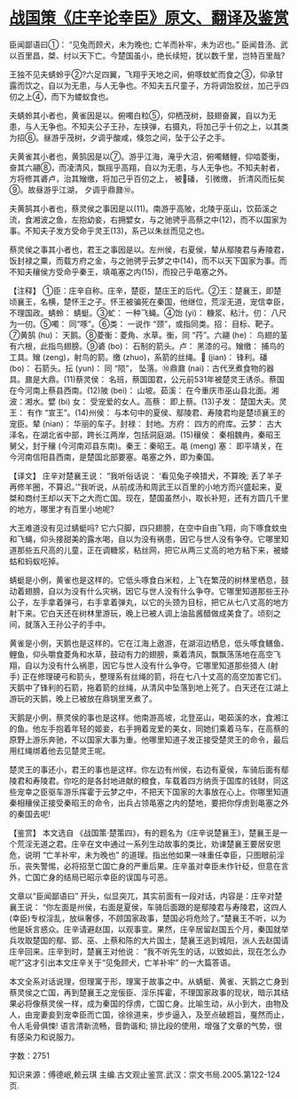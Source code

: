 # [战国策《庄辛论幸臣》原文、翻译及鉴赏](https://www.vrrw.net/wx/14039.html)

臣闻鄙语曰①： “见兔而顾犬，未为晚也; 亡羊而补牢，未为迟也。” 臣闻昔汤、武以百里昌，桀、纣以天下亡。今楚国虽小，绝长续短，犹以数千里，岂特百里哉?

王独不见夫蜻蛉乎②?六足四翼，飞翔乎天地之间，俯啄蚊虻而食之③，仰承甘露而饮之，自以为无患，与人无争也。不知夫五尺童子，方将调饴胶丝，加己乎四仞之上④，而下为蝼蚁食也。

夫蜻蛉其小者也，黄雀因是以。俯噣白粒⑤，仰栖茂树，鼓翅奋翼，自以为无患，与人无争也。不知夫公子王孙，左挟弹，右摄丸，将加己乎十仞之上，以其类为招⑥。昼游乎茂树，夕调乎酸咸，倏忽之间，坠于公子之手。

夫黄雀其小者也，黄鹄因是以⑦。游乎江海，淹乎大沼，俯噣鳝鲤，仰啮菱衡，奋其六翮⑧，而凌清风，飘摇乎高翔，自以为无患，与人无争也。不知夫射者，方将修其碆卢，治其矰缴，将加己乎百仞之上， 被磻， 引微缴， 折清风而抎矣⑨。故昼游乎江湖， 夕调乎鼎鼐⑩。

夫黄鹄其小者也，蔡灵侯之事因是以(11)。南游乎高陂，北陵乎巫山，饮茹溪之流，食湘波之鱼，左抱幼妾，右拥嬖女，与之驰骋乎高蔡之中(12)，而不以国家为事。不知夫子发方受命乎灵王(13)，系己以朱丝而见之也。

蔡灵侯之事其小者也，君王之事因是以。左州侯，右夏侯，辇从鄢陵君与寿陵君，饭封禄之粟，而载方府之金，与之驰骋乎云梦之中(14)，而不以天下国家为事。而不知夫穰侯方受命乎秦王，填黾塞之内(15)，而投己乎黾塞之外。



【注释】 ①臣：庄辛自称。庄辛，楚臣，楚庄王的后代。②王：楚襄王，即楚顷襄王，名横，楚怀王之子。怀王被骗死在秦国，他继位，荒淫无道，宠信幸臣，不理国政。蜻蛉： 蜻蜓。③虻： 一种飞蝇。④饴 (yi)： 糠浆、粘汁。仞： 八尺为一仞。⑤噣： 同“啄”。⑥类： 一说作 “颈”，或指同类。招： 目标、靶子。⑦黄鹄 (hu)： 天鹅。⑧菱衡：菱角、水草。衡，同 “荇”。六翮 (he)： 鸟翅的茎有六根，此指鸟翅膀。⑨碆 (bo)： 石制的箭头。卢： 黑漆的弓。矰缴： 捕鸟的工具。矰 (zeng)，射鸟的箭。缴 (zhuo)，系箭的丝绳。 (jian)： 锋利。磻 (bo)： 石箭头。抎 (yun)： 同 “陨”， 坠落。⑩鼎鼐 (nai)：古代烹煮食物的器具。鼐是大鼎。(11)蔡灵侯： 名班，蔡国国君，公元前531年被楚灵王诱杀。蔡国在今河南上蔡县西南。(12)陂 (bei)： 山坡。茹溪： 在今重庆市巫山县北面。湘波：湘水。嬖 (bi) 女： 受宠爱的女人。高蔡： 即上蔡。(13)子发： 楚国大夫。灵王： 有作 “宣王”。(14)州侯： 与本句中的夏侯、鄢陵君、寿陵君均是楚顷襄王的宠臣。辇 (nian)： 华丽的车子。封禄： 封地。方府： 四方的府库。云梦： 古大泽名，在湖北省中部，跨长江两岸，包括洞庭湖。(15)穰侯： 秦相魏冉，秦昭王舅父，封于穰 (今河南邓县东南)。秦王：秦昭王。黾 (meng) 塞： 即平靖关，在今河南信阳县西南，是楚国北部要塞。黾塞之外，即为秦国。

【译文】 庄辛对楚襄王说： “我听俗话说： ‘看见兔子唤猎犬，不算晚; 丢了羊子再修羊圈，不算迟。’”我听说，从前成汤和周武王以百里的小地方而兴盛起来，夏桀和商纣王却以天下之大而亡国。现在，楚国虽然小，取长补短，还有方圆几千里的地方，哪里才有百里小地呢?

大王难道没有见过蜻蜓吗? 它六只脚，四只翅膀，在空中自由飞翔，向下啄食蚊虫和飞蝇，仰头接甜美的露水喝，自以为没有祸患，因它与世人没有争夺。它哪里知道那些五尺高的儿童，正在调糖浆，粘丝网，把它从两三丈高的地方粘下来，被蝼蛄和蚂蚁吃掉。

蜻蜓是小例，黄雀也是这样的。它低头啄食白米粒，上飞在繁茂的树林里栖息，鼓动着翅膀，自以为没有什么灾祸，因它与世人没有什么争夺。它哪里知道那些王孙公子，左手拿着弹弓，右手拿着弹丸，以它的头颈为目标，把它从七八丈高的地方射下来。它白天还在树林里游玩，晚上已被人调上油盐酱醋做成美食了。顷刻之间，就落入王孙公子的手中。

黄雀是小例，天鹅也是这样的。它在江海上遨游，在湖沼边栖息，低头啄食鳝鱼、鲤鱼，仰头嚼食菱角和水草，鼓动有力的翅膀，乘着清风，飘飘荡荡地在高空飞翔，自以为没有什么祸患，因它与世人没有什么争夺。它哪里知道那些猎人 (射手) 正在修理硬弓和箭头，整理系有丝绳的箭，将在七八十丈高的高空加害它们。天鹅中了锋利的石箭，拖着箭的丝绳，从清风中坠落到地上死了。白天还在江湖上游玩的天鹅，晚上已被放在鼎锅里烹煮了。

天鹅是小例，蔡灵侯的事也是这样。他南游高坡，北登巫山，喝茹溪的水，食湘江的鱼。他左手抱着年轻的姬妾，右手拥着宠爱的美女，同她们乘着马车，在高蔡的原野上游乐奔驰，不以国家大事为重。他哪里知道子发正接受楚灵王的命令，最后用红绳绑着他去见楚灵王呢。

楚灵王的事还小，君王的事也是这样。你左边有州侯，右边有夏侯，车骑后面有鄢陵君和寿陵君。你吃的是各封地进献的粮食，车载着四方纳贡于国库的钱财，同这些宠幸之臣驱车游乐挥霍于云梦之中，不把天下国家的大事放在心上。你哪里知道秦相穰侯正接受秦昭王的命令，出兵占领黾塞之内的楚地，要把你俘虏到黾塞之外的秦国去呢!

【鉴赏】 本文选自 《战国策·楚策四》，有的题名为《庄辛说楚襄王》，楚襄王是一个荒淫无道之君。庄辛在文中通过一系列生动故事的类比，劝谏楚襄王要居安思危，说明 “亡羊补牢，未为晚也” 的道理。指出他如果一味重任幸臣，只图眼前淫乐，丧失警惕，必将招至亡国亡身的严重后果。庄辛虽对幸臣未作针砭，但意在言外，亡国亡身的结局已昭示幸臣的误国与可恶。

文章以“臣闻鄙语曰” 开头，似显突兀，其实前面有一段对话，内容是：庄辛对楚襄王说： “你左面是州侯，右面是夏侯，车骑后面跟的是鄢陵君与寿陵君，这四人(幸臣)专权淫乱，放纵奢侈，不顾国家政事，楚国必将危险了。”楚襄王不听，以为他是妖言惑众。庄辛请避赵国，以观事变。果然，庄辛居留赵国五个月，秦国就举兵攻取楚国的鄢、郢、巫、上蔡和陈的大片国土，楚襄王逃到城阳，派人去赵国请庄辛回来。庄辛到时，楚襄王对他说： “我不听先生的话，以致如此，现在怎么办呢?”这才引出本文庄辛关于“见兔顾犬，亡羊补牢” 的一大篇答语。

本文全系对话说理，但理寓于形，理寓于故事之中。从蜻蜓、黄雀、天鹅之亡身到蔡灵侯之亡国，再到楚襄王之宠佞臣、淫乐挥霍，不理国家政事的现状，暗示其结果必将像蔡灵侯一样，成为秦国的俘虏，亡国亡身。比喻生动，从小到大，由物及人，由宠妻妾到宠幸臣而亡国，徐徐道来，步步逼入，及至点破题旨，戛然而止，令人毛骨俱悚! 语言清新流畅，音韵谐和; 排比段的使用，增强了文章的气势，很有感染力和说服力。

字数：2751

知识来源：傅德岷,赖云琪 主编.古文观止鉴赏.武汉：崇文书局.2005.第122-124页.


